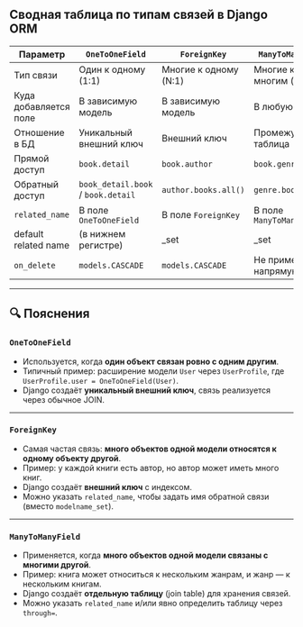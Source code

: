 ## Сводная таблица по типам связей в Django ORM

| Параметр               | `OneToOneField`                    | `ForeignKey`         | `ManyToManyField`        |
|------------------------|------------------------------------|----------------------| ------------------------ |
| Тип связи              | Один к одному (1:1)                | Многие к одному (N:1) | Многие ко многим (M\:N)  |
| Куда добавляется поле  | В зависимую модель                 | В зависимую модель   | В любую модель           |
| Отношение в БД         | Уникальный внешний ключ            | Внешний ключ         | Промежуточная таблица    |
| Прямой доступ          | `book.detail`                      | `book.author`        | `book.genres.all()`      |
| Обратный доступ        | `book_detail.book` / `book.detail` | `author.books.all()` | `genre.books.all()`      |
| `related_name`         | В поле `OneToOneField`             | В поле `ForeignKey`  | В поле `ManyToManyField` |
| default related name   | <modelname> (в нижнем регистре)	   | <modelname>_set      | <modelname>_set          |
| `on_delete`            | `models.CASCADE`                   | `models.CASCADE`     | Не применяется напрямую  |

---

## 🔍 Пояснения

### `OneToOneField`

* Используется, когда **один объект связан ровно с одним другим**.
* Типичный пример: расширение модели `User` через `UserProfile`, где `UserProfile.user = OneToOneField(User)`.
* Django создаёт **уникальный внешний ключ**, связь реализуется через обычное JOIN.

---

### `ForeignKey`

* Самая частая связь: **много объектов одной модели относятся к одному объекту другой**.
* Пример: у каждой книги есть автор, но автор может иметь много книг.
* Django создаёт **внешний ключ** с индексом.
* Можно указать `related_name`, чтобы задать имя обратной связи (вместо `modelname_set`).

---

### `ManyToManyField`

* Применяется, когда **много объектов одной модели связаны с многими другой**.
* Пример: книга может относиться к нескольким жанрам, и жанр — к нескольким книгам.
* Django создаёт **отдельную таблицу** (join table) для хранения связей.
* Можно указать `related_name` и/или явно определить таблицу через `through=`.
